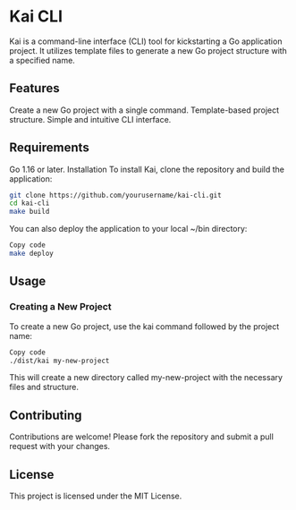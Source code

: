 
# Kai CLI
Kai is a command-line interface (CLI) tool for kickstarting a Go application project. It utilizes template files to generate a new Go project structure with a specified name.

## Features
Create a new Go project with a single command.
Template-based project structure.
Simple and intuitive CLI interface.
## Requirements
Go 1.16 or later.
Installation
To install Kai, clone the repository and build the application:

```bash
git clone https://github.com/yourusername/kai-cli.git
cd kai-cli
make build
```

You can also deploy the application to your local ~/bin directory:

```bash
Copy code
make deploy
```

## Usage
### Creating a New Project
To create a new Go project, use the kai command followed by the project name:

```bash
Copy code
./dist/kai my-new-project
```

This will create a new directory called my-new-project with the necessary files and structure.

## Contributing
Contributions are welcome! Please fork the repository and submit a pull request with your changes.

## License
This project is licensed under the MIT License.
